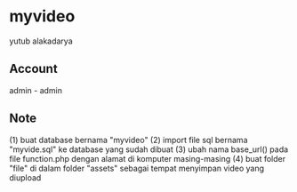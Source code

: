 # myvideo
yutub alakadarya

## Account
admin - admin

## Note
(1) buat database bernama "myvideo"
(2) import file sql bernama "myvide.sql" ke database yang sudah dibuat
(3) ubah nama base_url() pada file function.php dengan alamat di komputer masing-masing
(4) buat folder "file" di dalam folder "assets" sebagai tempat menyimpan video yang diupload
